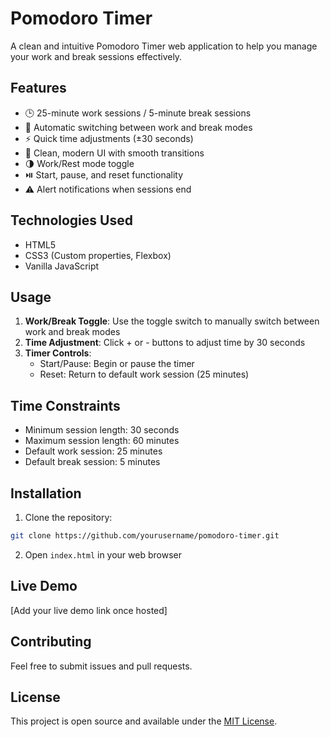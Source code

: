 # Pomodoro Timer

A clean and intuitive Pomodoro Timer web application to help you manage your work and break sessions effectively.

## Features

- 🕒 25-minute work sessions / 5-minute break sessions
- 🔄 Automatic switching between work and break modes
- ⚡ Quick time adjustments (±30 seconds)
- 🎨 Clean, modern UI with smooth transitions
- 🌗 Work/Rest mode toggle
- ⏯️ Start, pause, and reset functionality
- ⚠️ Alert notifications when sessions end

## Technologies Used

- HTML5
- CSS3 (Custom properties, Flexbox)
- Vanilla JavaScript

## Usage

1. **Work/Break Toggle**: Use the toggle switch to manually switch between work and break modes
2. **Time Adjustment**: Click + or - buttons to adjust time by 30 seconds
3. **Timer Controls**:
   - Start/Pause: Begin or pause the timer
   - Reset: Return to default work session (25 minutes)

## Time Constraints

- Minimum session length: 30 seconds
- Maximum session length: 60 minutes
- Default work session: 25 minutes
- Default break session: 5 minutes

## Installation

1. Clone the repository:

```bash
git clone https://github.com/yourusername/pomodoro-timer.git
```

2. Open `index.html` in your web browser

## Live Demo

[Add your live demo link once hosted]

## Contributing

Feel free to submit issues and pull requests.

## License

This project is open source and available under the [MIT License](LICENSE).
